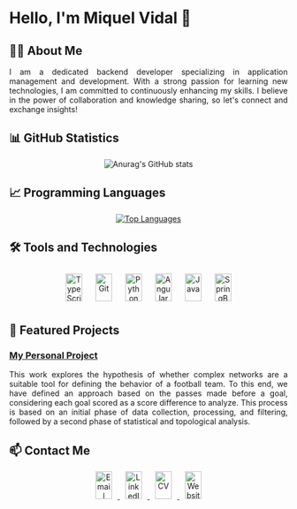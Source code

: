 <!DOCTYPE html>
<html lang="en">
<head>
    <meta charset="UTF-8">
    <meta name="viewport" content="width=device-width, initial-scale=1.0">
    <style>
        .icon {
            width: 30px; /* Ajusta el tamaño según sea necesario */
            height: 50px;
            margin: 10px;
        }
    </style>
</head>
<body>
  
<h1>Hello, I'm Miquel Vidal 👋</h1>

<h2>👩‍💻 About Me</h2>
<p align="justify">
  I am a dedicated backend developer specializing in application management and development. With a strong passion for learning new technologies, I am committed to continuously enhancing my skills. I believe in the power of collaboration and knowledge sharing, so let's connect and exchange insights!
</p>

<h2>📊 GitHub Statistics</h2>
<div align="center">
  <img src="https://github-readme-stats.vercel.app/api?username=VidalMiquel&theme=vue&show_icons=true" alt="Anurag's GitHub stats">
</div>

<h2>📈 Programming Languages</h2>
<div align="center">
  <a href="https://github.com/VidalMiquel/github-readme-stats">
    <img src="https://github-readme-stats.vercel.app/api/top-langs/?username=VidalMiquel&layout=donut&theme=vue" alt="Top Languages">
  </a>
</div>

<h2>🛠️ Tools and Technologies</h2>
<div align="center">
    <img src="https://www.svgrepo.com/show/349540/typescript.svg" alt="TypeScript" class="icon">
    <img src="https://www.svgrepo.com/show/452210/git.svg" alt="Git" class="icon">
    <img src="https://www.svgrepo.com/show/452091/python.svg" alt="Python" class="icon">
    <img src="https://www.svgrepo.com/show/452156/angular.svg" alt="Angular" class="icon">
    <img src="https://www.svgrepo.com/show/353924/java.svg" alt="Java" class="icon">
    <img src="https://www.svgrepo.com/show/376350/spring.svg" alt="SpringBoot" class="icon">
</div>

<h2>🌱 Featured Projects</h2>
<h3><a href="https://github.com/VidalMiquel/Final-Thesis-Project">My Personal Project</a></h3>
<p align="justify">
  This work explores the hypothesis of whether complex networks are a suitable tool for defining the behavior of a football team. To this end, we have defined an approach based on the passes made before a goal, considering each goal scored as a score difference to analyze. This process is based on an initial phase of data collection, processing, and filtering, followed by a second phase of statistical and topological analysis.
</p>

<h2>📫 Contact Me</h2>
<div align="center">
  <a href="mailto:miquelvidalcortes@gmail.com">
    <img src="https://www.svgrepo.com/show/485253/email-opened.svg" class="icon" alt="Email" style="margin: 0 10px;">
  </a>
  <a href="https://www.linkedin.com/in/mvc4/">
    <img src="https://www.svgrepo.com/show/475661/linkedin-color.svg" class="icon" alt="LinkedIn" style="margin: 0 10px;">
  </a>
  <a href="https://github.com/VidalMiquel/VidalMiquel/blob/main/cvMiquelVidal.pdf">
    <img src="https://www.svgrepo.com/show/228753/curriculum-information.svg" class="icon" alt="CV" style="margin: 0 10px;">
  </a>
  <a href="https://miquelvidal.netlify.app/">
    <img src="https://www.svgrepo.com/show/494486/website-program.svg" class="icon" alt="Website" style="margin: 0 10px;">
  </a>
</div>

</body>
</html>
